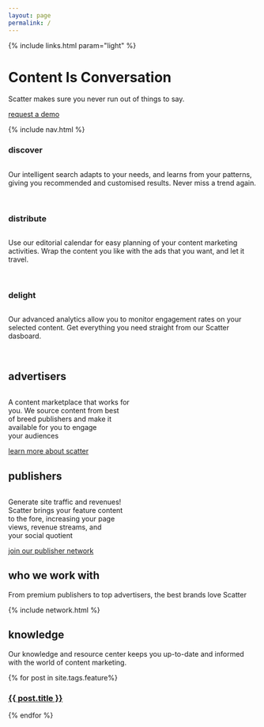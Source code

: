 ```yaml
---
layout: page
permalink: /
---
```


<!-- hero -->
<div id="hero" class="hero hero__homepage">
  <div class="container">
    <div class="row header-trans">
      {% include links.html param="light" %}
    </div>
    <div class="hero-content tac">
      <h1 class="hd-1">Content Is Conversation</h1>
      <p class="summary">Scatter makes sure you never run out of things to say.</p>
      <a href="#interact" class="btn btn-secondary">request a demo</a>
    </div>
  </div>
  <div class="skip tac">
    <a href="#content"><img src="{{ site.baseurl }}/img/i-arrow.png" alt=""></a>
  </div>
</div>
<!-- /hero -->

{% include nav.html %}

<!-- intro -->
<div id="intro" class="section scatter">
  <div class="container tac">
    <div class="row mt">
      <div class="col-md-4 arrow-r">
        <div class="brief tac">
          <h3 class="hd-3">discover</h3>
          <img src="{{ site.baseurl }}/img/i-discover.png" alt="">
          <p>Our intelligent search adapts to your needs, and learns from your patterns, giving you recommended and customised results. Never miss a trend again.</p>
          <a href="#"><img src="{{ site.baseurl }}/img/i-discover-1.jpg" alt=""></a>
          <a href="#" class="ml"><img src="{{ site.baseurl }}/img/i-discover-2.jpg" alt=""></a>
        </div>
      </div>
      <div class="col-md-4 arrow-r">
        <div class="brief tac">
          <h3 class="hd-3">distribute</h3>
          <img src="{{ site.baseurl }}/img/i-distribute.png" alt="">
          <p>Use our editorial calendar for easy planning of your content marketing activities. Wrap the content you like with the ads that you want, and let it travel.</p>
          <a href="#"><img src="{{ site.baseurl }}/img/i-distribute-1.jpg" alt=""></a>
          <a href="#" class="ml"><img src="{{ site.baseurl }}/img/i-distribute-2.jpg" alt=""></a>
        </div>
      </div>
      <div class="col-md-4">
        <div class="brief tac">
          <h3 class="hd-3">delight</h3>
          <img src="{{ site.baseurl }}/img/i-delight.png" alt="">
          <p>Our advanced analytics allow you to monitor engagement rates on your selected content. Get everything you need straight from our Scatter dasboard.</p>
          <a href="#"><img src="{{ site.baseurl }}/img/i-delight-1.jpg" alt=""></a>
          <a href="#" class="ml"><img src="{{ site.baseurl }}/img/i-delight-2.jpg" alt=""></a>
        </div>
      </div>
    </div>
  </div>
</div>
<!-- /intro -->

<!-- section-1 -->
<div id="section-1" style="background: url('img/bg-home-ap.jpg');" class="section">
  <div class="container star">
    <div class="row tac">
      <div class="col-md-6">
        <div class="circle arrow-double">
          <h2 class="hd-2">advertisers</h2>
          <img src="{{ site.baseurl }}/img/i-advertisers.png" alt="">
          <p class="brief-text">
            A content marketplace that works for <br>
            you. We source content from best <br>
            of breed publishers and make it <br>
            available for you to engage <br>
            your audiences
          </p>
        </div>
        <p><a href="{{ site.baseurl }}/advertisers" class="btn btn-tertiary">learn more about scatter</a></p>
      </div>
      <div class="col-md-6">
        <div class="tac circle circle-secondary">
          <h2 class="hd-2">publishers</h2>
          <img src="{{ site.baseurl }}/img/i-publishers.png" alt="">
          <p class="brief-text">
            Generate site traffic and revenues! <br>
            Scatter brings your feature content <br>
            to the fore, increasing your page <br>
            views, revenue streams, and <br>
            your social quotient
          </p>
        </div>
        <p><a href="{{ site.baseurl }}/publishers" class="btn btn-tertiary">join our publisher network</a></p>
      </div>
    </div>
  </div>
</div>
<!-- /section-1 -->

<div class="section scatter">
  <div class="container tac">
    <h2 class="hd-2">who we work with</h2>
    <p class="brief-text">From premium publishers to top advertisers, the best brands love Scatter</p>
    {% include network.html %}
  </div>
</div>

<div class="section section-gray tac">
  <h2 class="hd-2">knowledge</h2>
  <p class="mb">Our knowledge and resource center keeps you up-to-date and informed with the world of content marketing.</p>
  <div class="container">
    <div class="row mb">
      {% for post in site.tags.feature%}
      <div class="col-md-4 mb">
        <a href="{{ site.baseurl }}{{ post.url }}">
          <div class="article article-sm tac" style="background-image:url('{{ site.baseurl }}/img/articles/{{post.image}}')">
            <h3>{{ post.title }}</h3>
          </div>
        </a>
      </div>
      {% endfor %}
    </div>
  </div>
</div>